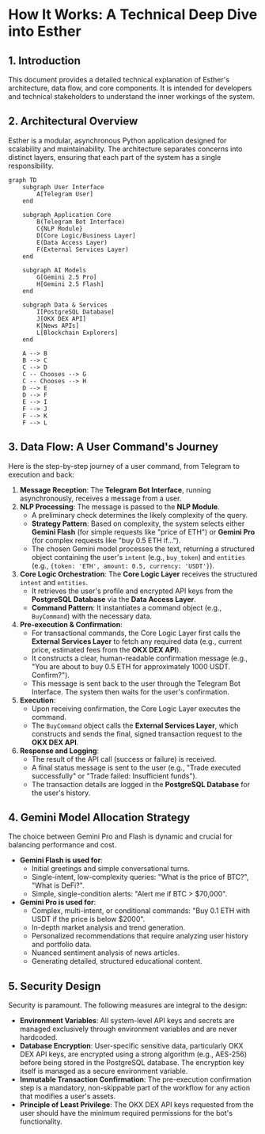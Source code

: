 # How It Works: A Technical Deep Dive into Esther

## 1. Introduction
This document provides a detailed technical explanation of Esther's architecture, data flow, and core components. It is intended for developers and technical stakeholders to understand the inner workings of the system.

## 2. Architectural Overview
Esther is a modular, asynchronous Python application designed for scalability and maintainability. The architecture separates concerns into distinct layers, ensuring that each part of the system has a single responsibility.

```mermaid
graph TD
    subgraph User Interface
        A[Telegram User]
    end

    subgraph Application Core
        B(Telegram Bot Interface)
        C{NLP Module}
        D[Core Logic/Business Layer]
        E(Data Access Layer)
        F(External Services Layer)
    end

    subgraph AI Models
        G[Gemini 2.5 Pro]
        H[Gemini 2.5 Flash]
    end

    subgraph Data & Services
        I[PostgreSQL Database]
        J[OKX DEX API]
        K[News APIs]
        L[Blockchain Explorers]
    end

    A --> B
    B --> C
    C --> D
    C -- Chooses --> G
    C -- Chooses --> H
    D --> E
    D --> F
    E --> I
    F --> J
    F --> K
    F --> L
```

## 3. Data Flow: A User Command's Journey

Here is the step-by-step journey of a user command, from Telegram to execution and back:

1.  **Message Reception**: The **Telegram Bot Interface**, running asynchronously, receives a message from a user.
2.  **NLP Processing**: The message is passed to the **NLP Module**.
    *   A preliminary check determines the likely complexity of the query.
    *   **Strategy Pattern**: Based on complexity, the system selects either **Gemini Flash** (for simple requests like "price of ETH") or **Gemini Pro** (for complex requests like "buy 0.5 ETH if...").
    *   The chosen Gemini model processes the text, returning a structured object containing the user's `intent` (e.g., `buy_token`) and `entities` (e.g., `{token: 'ETH', amount: 0.5, currency: 'USDT'}`).
3.  **Core Logic Orchestration**: The **Core Logic Layer** receives the structured `intent` and `entities`.
    *   It retrieves the user's profile and encrypted API keys from the **PostgreSQL Database** via the **Data Access Layer**.
    *   **Command Pattern**: It instantiates a command object (e.g., `BuyCommand`) with the necessary data.
4.  **Pre-execution & Confirmation**:
    *   For transactional commands, the Core Logic Layer first calls the **External Services Layer** to fetch any required data (e.g., current price, estimated fees from the **OKX DEX API**).
    *   It constructs a clear, human-readable confirmation message (e.g., "You are about to buy 0.5 ETH for approximately 1000 USDT. Confirm?").
    *   This message is sent back to the user through the Telegram Bot Interface. The system then waits for the user's confirmation.
5.  **Execution**:
    *   Upon receiving confirmation, the Core Logic Layer executes the command.
    *   The `BuyCommand` object calls the **External Services Layer**, which constructs and sends the final, signed transaction request to the **OKX DEX API**.
6.  **Response and Logging**:
    *   The result of the API call (success or failure) is received.
    *   A final status message is sent to the user (e.g., "Trade executed successfully" or "Trade failed: Insufficient funds").
    *   The transaction details are logged in the **PostgreSQL Database** for the user's history.

## 4. Gemini Model Allocation Strategy
The choice between Gemini Pro and Flash is dynamic and crucial for balancing performance and cost.

-   **Gemini Flash is used for**:
    -   Initial greetings and simple conversational turns.
    -   Single-intent, low-complexity queries: "What is the price of BTC?", "What is DeFi?".
    -   Simple, single-condition alerts: "Alert me if BTC > $70,000".
-   **Gemini Pro is used for**:
    -   Complex, multi-intent, or conditional commands: "Buy 0.1 ETH with USDT if the price is below $2000".
    -   In-depth market analysis and trend generation.
    -   Personalized recommendations that require analyzing user history and portfolio data.
    -   Nuanced sentiment analysis of news articles.
    -   Generating detailed, structured educational content.

## 5. Security Design
Security is paramount. The following measures are integral to the design:
-   **Environment Variables**: All system-level API keys and secrets are managed exclusively through environment variables and are never hardcoded.
-   **Database Encryption**: User-specific sensitive data, particularly OKX DEX API keys, are encrypted using a strong algorithm (e.g., AES-256) before being stored in the PostgreSQL database. The encryption key itself is managed as a secure environment variable.
-   **Immutable Transaction Confirmation**: The pre-execution confirmation step is a mandatory, non-skippable part of the workflow for any action that modifies a user's assets.
-   **Principle of Least Privilege**: The OKX DEX API keys requested from the user should have the minimum required permissions for the bot's functionality.
